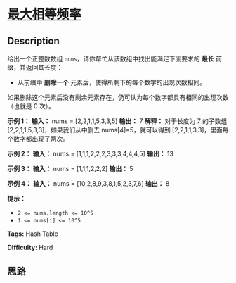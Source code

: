 # [最大相等频率][title]

## Description

给出一个正整数数组 `nums`，请你帮忙从该数组中找出能满足下面要求的 **最长** 前缀，并返回其长度：

  * 从前缀中 **删除一个** 元素后，使得所剩下的每个数字的出现次数相同。

如果删除这个元素后没有剩余元素存在，仍可认为每个数字都具有相同的出现次数（也就是 0 次）。



**示例 1：**
            **输入：** nums = [2,2,1,1,5,3,3,5]    **输出：** 7    **解释：** 对于长度为 7 的子数组 [2,2,1,1,5,3,3]，如果我们从中删去 nums[4]=5，就可以得到 [2,2,1,1,3,3]，里面每个数字都出现了两次。    

**示例 2：**
            **输入：** nums = [1,1,1,2,2,2,3,3,3,4,4,4,5]    **输出：** 13    

**示例 3：**
            **输入：** nums = [1,1,1,2,2,2]    **输出：** 5    

**示例 4：**
            **输入：** nums = [10,2,8,9,3,8,1,5,2,3,7,6]    **输出：** 8    



**提示：**

  * `2 <= nums.length <= 10^5`
  * `1 <= nums[i] <= 10^5`


**Tags:** Hash Table

**Difficulty:** Hard

## 思路

[title]: https://leetcode-cn.com/problems/maximum-equal-frequency
